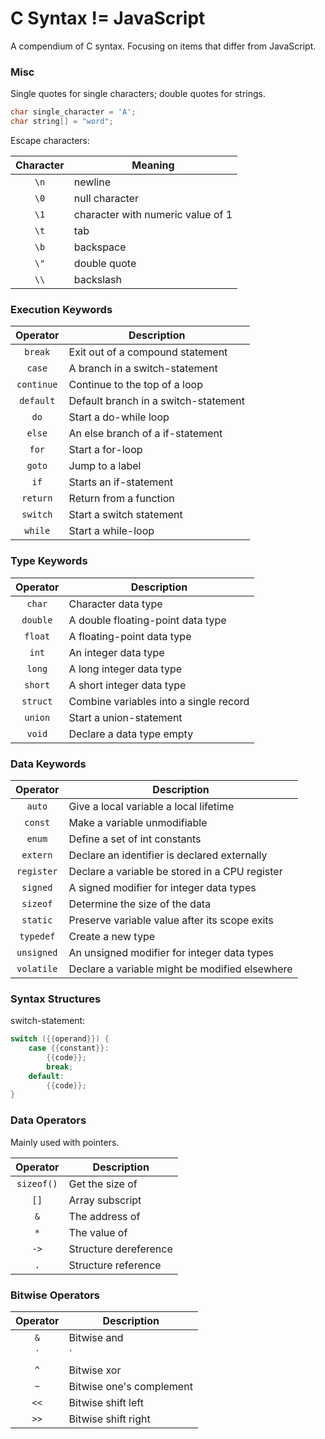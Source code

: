# C Syntax != JavaScript

A compendium of C syntax. Focusing on items that differ from JavaScript.

### Misc

Single quotes for single characters; double quotes for strings.
```c
char single_character = 'A';
char string[] = "word";
```

Escape characters:

Character | Meaning
:---: | ---
`\n` | newline
`\0` | null character
`\1` | character with numeric value of 1
`\t` | tab
`\b` | backspace
`\"` | double quote
`\\` | backslash

### Execution Keywords

Operator | Description
:---: | ---
`break` | Exit out of a compound statement
`case` | A branch in a switch-statement
`continue` | Continue to the top of a loop
`default` | Default branch in a switch-statement
`do` | Start a do-while loop
`else` | An else branch of a if-statement
`for` | Start a for-loop
`goto` | Jump to a label
`if` | Starts an if-statement
`return` | Return from a function
`switch` | Start a switch statement
`while` | Start a while-loop

### Type Keywords

Operator | Description
:---: | ---
`char` | Character data type
`double` | A double floating-point data type 
`float` | A floating-point data type
`int` | An integer data type
`long` | A long integer data type
`short` | A short integer data type
`struct` | Combine variables into a single record
`union` | Start a union-statement
`void` | Declare a data type empty

### Data Keywords

Operator | Description
:---: | ---
`auto` | Give a local variable a local lifetime
`const` | Make a variable unmodifiable
`enum` | Define a set of int constants
`extern` | Declare an identifier is declared externally
`register` | Declare a variable be stored in a CPU register
`signed` | A signed modifier for integer data types
`sizeof` | Determine the size of the data
`static` | Preserve variable value after its scope exits
`typedef` | Create a new type
`unsigned` | An unsigned modifier for integer data types
`volatile` | Declare a variable might be modified elsewhere

### Syntax Structures

switch-statement:
```c
switch ({{operand}}) {
    case {{constant}}:
        {{code}};
        break;
    default:
        {{code}};
}
```

### Data Operators
Mainly used with pointers.

Operator | Description
:---: | ---
`sizeof()` | Get the size of
`[]` | Array subscript
`&` | The address of
`*` | The value of
`->` | Structure dereference
`.` | Structure reference

### Bitwise Operators

Operator | Description
:---: | ---
`&` | Bitwise and 
`|` | Bitwise or 
`^` | Bitwise xor
`~` | Bitwise one's complement
`<<` | Bitwise shift left
`>>` | Bitwise shift right
